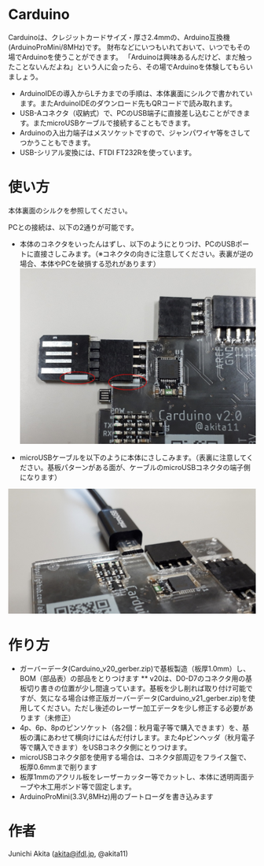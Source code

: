 # Carduino

Carduinoは、クレジットカードサイズ・厚さ2.4mmの、Arduino互換機(ArduinoProMini/8MHz)です。
財布などにいつもいれておいて、いつでもその場でArduinoを使うことができます。
「Arduinoは興味あるんだけど、まだ触ったことないんだよね」という人に会ったら、その場でArduinoを体験してもらいましょう。
* ArduinoIDEの導入からLチカまでの手順は、本体裏面にシルクで書かれています。またArduinoIDEのダウンロード先もQRコードで読み取れます。
* USB-Aコネクタ（収納式）で、PCのUSB端子に直接差し込むことができます。またmicroUSBケーブルで接続することもできます。
* Arduinoの入出力端子はメスソケットですので、ジャンパワイヤ等をさしてつかうこともできます。
* USB-シリアル変換には、FTDI FT232Rを使っています。

# 使い方

本体裏面のシルクを参照してください。

PCとの接続は、以下の2通りが可能です。
* 本体のコネクタをいったんはずし、以下のようにとりつけ、PCのUSBポートに直接さしこみます。（※コネクタの向きに注意してください。表裏が逆の場合、本体やPCを破損する恐れがあります）
![USB connector](Carduino_v20_conn.jpg)

* microUSBケーブルを以下のように本体にさしこみます。（表裏に注意してください。基板パターンがある面が、ケーブルのmicroUSBコネクタの端子側になります） 

![microUSB connector](Carduino_v20_uUSB.jpg)

# 作り方

* ガーバーデータ(Carduino_v20_gerber.zip)で基板製造（板厚1.0mm）し、BOM（部品表）の部品をとりつけます
** v20は、D0-D7のコネクタ用の基板切り書きの位置が少し間違っています。基板を少し削れば取り付け可能ですが、気になる場合は修正版ガーバーデータ(Carduino_v21_gerber.zip)を使用してください。ただし後述のレーザー加工データを少し修正する必要があります（未修正）
* 4p、6p、8pのピンソケット（各2個：秋月電子等で購入できます）を、基板の溝にあわせて横向けにはんだ付けします。また4pピンヘッダ（秋月電子等で購入できます）をUSBコネクタ側にとりつけます。
* microUSBコネクタ部を使用する場合は、コネクタ部周辺をフライス盤で、板厚0.6mmまで削ります
* 板厚1mmのアクリル板をレーザーカッター等でカットし、本体に透明両面テープや木工用ボンド等で固定します。
* ArduinoProMini(3.3V,8MHz)用のブートローダを書き込みます

# 作者

Junichi Akita (akita@ifdl.jp, @akita11)

